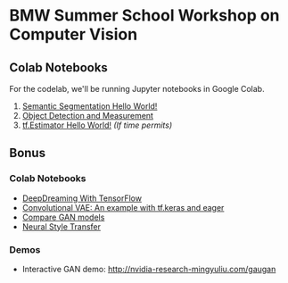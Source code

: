 # BMW Summer School Workshop on Computer Vision
## Colab Notebooks
For the codelab, we'll be running Jupyter notebooks in Google Colab.
1) [Semantic Segmentation Hello World!](https://github.com/kylehounslow/bmw_2019/blob/master/notebooks/DeepLab_Demo.ipynb)    
2) [Object Detection and Measurement](https://github.com/kylehounslow/bmw_2019/blob/master/notebooks/object_measurement.ipynb) 
3) [tf.Estimator Hello World!](https://github.com/kylehounslow/bmw_2019/blob/master/notebooks/tf_estimator_mnist.ipynb) *(If time permits)*

## Bonus  
### Colab Notebooks
* [DeepDreaming With TensorFlow](https://colab.research.google.com/drive/1DWcrN9WXni58MbddvlShX0wF_oeo8W_0#forceEdit=true&offline=true&sandboxMode=true)  
* [Convolutional VAE: An example with tf.keras and eager](https://colab.research.google.com/github/tensorflow/tensorflow/blob/master/tensorflow/contrib/eager/python/examples/generative_examples/cvae.ipynb)  
* [Compare GAN models](https://colab.research.google.com/github/google/compare_gan/blob/master/compare_gan/src/tfhub_models.ipynb)  
* [Neural Style Transfer](https://colab.research.google.com/github/tensorflow/lucid/blob/master/notebooks/differentiable-parameterizations/style_transfer_2d.ipynb)  

### Demos
* Interactive GAN demo: http://nvidia-research-mingyuliu.com/gaugan 
